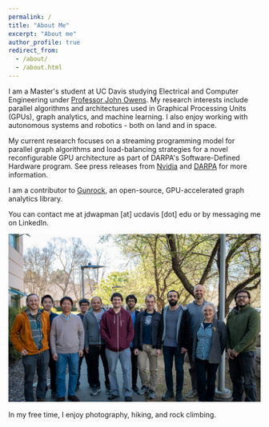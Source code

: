```yaml
---
permalink: /
title: "About Me"
excerpt: "About me"
author_profile: true
redirect_from: 
  - /about/
  - /about.html
---
```


I am a Master's student at UC Davis studying Electrical and Computer Engineering  under [Professor John Owens](https://www.ece.ucdavis.edu/~jowens/research.html). My research interests include parallel algorithms and architectures used in Graphical Processing Units (GPUs), graph analytics, and machine learning. I also enjoy working with autonomous systems and robotics - both on land and in space.

My current research focuses on a streaming programming model for parallel graph algorithms and load-balancing strategies for a novel reconfigurable GPU architecture as part of DARPA's Software-Defined Hardware program. See press releases from [Nvidia](https://blogs.nvidia.com/blog/2018/07/24/darpa-research-post-moores-law/) and [DARPA](https://www.darpa.mil/news-events/2018-07-24a) for more information.

I am a contributor to [Gunrock](https://github.com/gunrock/gunrock), an open-source, GPU-accelerated graph analytics library.

You can contact me at jdwapman [at] ucdavis [dot] edu or by messaging me on LinkedIn.

![Owens Group](files/owensgroup/owensgroup.png)

In my free time, I enjoy photography, hiking, and rock climbing.